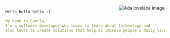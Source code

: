 <img alt="Ada lovelace image" src="https://media.giphy.com/media/uWXDXIyrkLtA17XfTI/giphy-downsized.gif"  align="right"  />

```js
Hello hello hello :)
```

```yaml
My name is Camila, 
I'm a software developer who loves to learn about technology and
also loves to create solutions that help to improve people's daily lives
```
